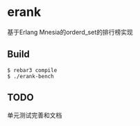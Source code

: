 erank
=====

基于Erlang Mnesia的orderd_set的排行榜实现

Build
-----

    $ rebar3 compile
    $ ./erank-bench

TODO
----

单元测试完善和文档
